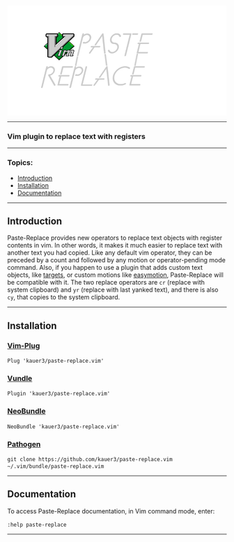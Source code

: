 <p align="center">
  <img align="center" src="/images/prtitle.png">
</p>

---

### Vim plugin to replace text with registers

---

### Topics:
  - [Introduction](#introduction)
  - [Installation](#installation)
  - [Documentation](#documentation)

---

## Introduction

  Paste-Replace provides new operators to replace text objects with register contents in vim. In other words, it makes it much easier to replace text with another text you had copied. Like any default vim operator, they can be preceded by a count and followed by any motion or operator-pending mode command. Also, if you happen to use a plugin that adds custom text objects, like [targets](https://github.com/wellle/targets.vim), or custom motions like [easymotion](https://github.com/easymotion/vim-easymotion), Paste-Replace will be compatible with it.
  The two replace operators are `cr` (replace with system clipboard) and `yr` (replace with last yanked text), and there is also `cy`, that copies to the system clipboard.

---

## Installation

### [Vim-Plug](https://github.com/junegunn/vim-plug)
```
Plug 'kauer3/paste-replace.vim'
```

### [Vundle](https://github.com/gmarik/vundle)
```
Plugin 'kauer3/paste-replace.vim'
```

### [NeoBundle](https://github.com/Shougo/neobundle.vim)
```
NeoBundle 'kauer3/paste-replace.vim'
```

### [Pathogen](https://github.com/tpope/vim-pathogen)
```
git clone https://github.com/kauer3/paste-replace.vim ~/.vim/bundle/paste-replace.vim
```

---

## Documentation

  To access Paste-Replace documentation, in Vim command mode, enter:

```
:help paste-replace
```

---
